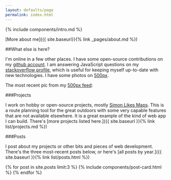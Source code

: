 ```yaml
---
layout: defaults/page
permalink: index.html
---
```


{% include components/intro.md %}

[More about me]({{ site.baseurl}}{% link _pages/about.md %})

##What else is here?

I'm online in a few other places. I have some open-source contributions on my [github account]({{site.data.links.github}}). I am answering JavaScript questions on my [stackoverflow profile]({{site.data.links.soprofile}}), which is useful for keeping myself up-to-date with new technologies. I have some photos on [500px]({{site.data.links.px}}).

<div class="card mb-3">
    <img id="500px" class="card-img-top" />
    <div class="card-body bg-light">
        <div class="card-text">
            The most recent pic from my <a href="{{site.data.links.px}}">500px feed</a>:
            <span id="caption"></span>
        </div>
    </div>
</div>

###Projects

I work on hobby or open-source projects, mostly [Simon Likes Maps](/projects/slm/index.html). This is a route planning tool for the great outdoors with some very capable features that are not available elsewhere. It is a great example of the kind of web app I can build. There's [more projects listed here.]({{ site.baseurl }}{% link list/projects.md %})

###Posts

I post about my projects or other bits and pieces of web development. There's the three most-recent posts below, or here's [all posts by year.]({{ site.baseurl }}{% link list/posts.html %})

{% for post in site.posts limit:3 %}
{% include components/post-card.html %}
{% endfor %}

<script type="text/javascript">
    (function() {
        $.get("https://500px.com/sifriday/rss").done(function(result) {
            var feed = $(result)
            var first = feed.find("item").first()
            var description = first.find("description").text()
            var src = $(description).find("img").attr("src")
            $("#500px").attr("src", src)

            var caption = first.find("title").text()
            var date = new Date(first.find("pubDate").text())
            var months = ["Jan", "Feb", "Mar", "Apr", "May", "Jun", "Jul", "Aug", "Sep", "Oct", "Nov", "Dec"]
            var date_string = date.getDate() + " " + months[date.getMonth()] + " " + date.getFullYear()
            $("#caption").html("<b>" + caption + "</b> (" + date_string + ")")
        })
    })()
</script>
